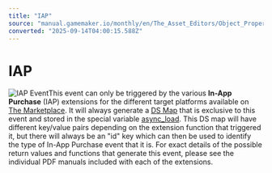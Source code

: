 ```yaml
---
title: "IAP"
source: "manual.gamemaker.io/monthly/en/The_Asset_Editors/Object_Properties/Async_Events/IAP.htm"
converted: "2025-09-14T04:00:15.588Z"
---
```


# IAP

![IAP Event](../../../assets/Images/Asset_Editors/Async_IAP.png)This event can only be triggered by the various **In-App Purchase** (IAP) extensions for the different target platforms available on [The Marketplace](../../../Introduction/The_Marketplace.md). It will always generate a [DS Map](../../../GameMaker_Language/GML_Reference/Data_Structures/DS_Maps/ds_map_create.md) that is exclusive to this event and stored in the special variable [async\_load](../../../GameMaker_Language/GML_Overview/Variables/Builtin_Global_Variables/async_load.md). This DS map will have different key/value pairs depending on the extension function that triggered it, but there will always be an "id" key which can then be used to identify the type of In-App Purchase event that it is. For exact details of the possible return values and functions that generate this event, please see the individual PDF manuals included with each of the extensions.